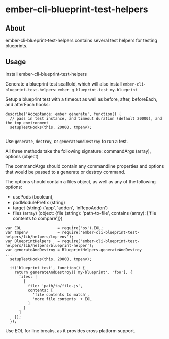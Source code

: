 ember-cli-blueprint-test-helpers
================================

About
-----

ember-cli-blueprint-test-helpers contains several test helpers for testing blueprints.

Usage
-----

Install ember-cli-blueprint-test-helpers


Generate a blueprint test scaffold, which will also install `ember-cli-blueprint-test-helpers`:
`ember g blueprint-test my-blueprint`

Setup a blueprint test with a timeout as well as before, after, beforeEach, and afterEach hooks:
```
describe('Acceptance: ember generate', function() {
  // pass in test instance, and timeout duration (default 20000), and the tmp environment
  setupTestHooks(this, 20000, tmpenv);
  
```

Use `generate`, `destroy`, or `generateAndDestroy` to run a test.

All three methods take the following signature:
commandArgs (array), options (object)

The commandArgs should contain any commandline properties and options that would be passed to a generate or destroy command.

The options should contain a files object, as well as any of the following options:
* usePods (boolean),
* podModulePrefix (string)
* target (string) ('app', 'addon', 'inRepoAddon')
* files (array) (object: {file (string): 'path-to-file', contains (array): ['file contents to compare']})

```
var EOL                = require('os').EOL;
var tmpenv             = require('ember-cli-blueprint-test-helpers/lib/helpers/tmp-env');
var BlueprintHelpers   = require('ember-cli-blueprint-test-helpers/lib/helpers/blueprint-helper');
var generateAndDestroy = BlueprintHelpers.generateAndDestroy
...
  setupTestHooks(this, 20000, tmpenv);

  it('blueprint test', function() {
    return generateAndDestroy(['my-blueprint', 'foo'], {
      files: [
        {
          file: 'path/to/file.js',
          contents: [
            'file contents to match',
            'more file contents' + EOL
          ]
        }
      ]
    });
  });
```
Use EOL for line breaks, as it provides cross platform support.